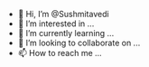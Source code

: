 - 👋 Hi, I’m @Sushmitavedi
- 👀 I’m interested in ...
- 🌱 I’m currently learning ...
- 💞️ I’m looking to collaborate on ...
- 📫 How to reach me ...

<!---
Sushmitavedi/Sushmitavedi is a ✨ special ✨ repository because its `README.md` (this file) appears on your GitHub profile.
You can click the Preview link to take a look at your changes.
--->
